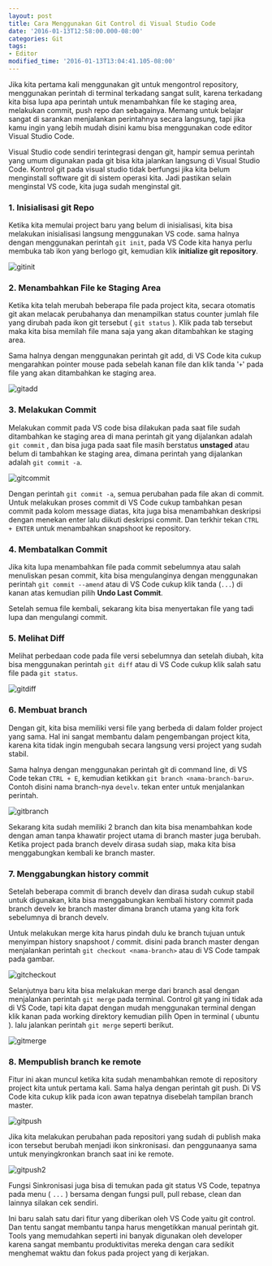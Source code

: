 ```yaml
---
layout: post
title: Cara Menggunakan Git Control di Visual Studio Code
date: '2016-01-13T12:58:00.000-08:00'
categories: Git
tags:
- Editor
modified_time: '2016-01-13T13:04:41.105-08:00'
---
```


Jika kita pertama kali menggunakan git untuk mengontrol repository, menggunakan perintah di terminal terkadang sangat sulit, karena terkadang kita bisa lupa apa perintah untuk menambahkan file ke staging area, melakukan commit, push repo dan sebagainya. Memang untuk belajar sangat di sarankan menjalankan perintahnya secara langsung, tapi jika kamu ingin yang lebih mudah disini kamu bisa menggunakan code editor Visual Studio Code.

Visual Studio code sendiri terintegrasi dengan git, hampir semua perintah yang umum digunakan pada git bisa kita jalankan langsung di Visual Studio Code. Kontrol git pada visual studio tidak berfungsi jika kita belum menginstall software git di sistem operasi kita. Jadi pastikan selain menginstal VS code, kita juga sudah menginstal git.

### 1. Inisialisasi git Repo
Ketika kita memulai project baru yang belum di inisialisasi, kita bisa melakukan inisialisasi langsung menggunakan VS code. sama halnya dengan menggunakan perintah `git init`, pada VS Code kita hanya perlu membuka tab ikon yang berlogo git, kemudian klik **initialize git repository**.

![gitinit](https://2.bp.blogspot.com/-fqTEv5-s5AE/VpaRm028L-I/AAAAAAAACDE/uOwvXgtKBWk/s1600/gitinit.png)

### 2. Menambahkan File ke Staging Area
Ketika kita telah merubah beberapa file pada project kita, secara otomatis git akan melacak perubahanya dan menampilkan status counter jumlah file yang dirubah pada ikon git tersebut ( `git status` ). Klik pada tab tersebut maka kita bisa memilah file mana saja yang akan ditambahkan ke staging area.

Sama halnya dengan menggunakan perintah git add, di VS Code kita cukup mengarahkan pointer mouse pada sebelah kanan file dan klik tanda '`+`' pada file yang akan ditambahkan ke staging area.

![gitadd](https://1.bp.blogspot.com/-nGwr75lDVXY/VpaWStlt_KI/AAAAAAAACDc/5und7QjHAZU/s1600/gitadd.png)

### 3. Melakukan Commit
Melakukan commit pada VS code bisa dilakukan pada saat file sudah ditambahkan ke staging area di mana perintah git yang dijalankan adalah `git commit` , dan bisa juga pada saat file masih berstatus **unstaged** atau belum di tambahkan ke staging area, dimana perintah yang dijalankan adalah `git commit -a`.

![gitcommit](https://2.bp.blogspot.com/-7AS6oOmV2Lw/VpaaB9W7lvI/AAAAAAAACDs/MNRdfDPlXIw/s1600/gitcommit.png)

Dengan perintah `git commit -a`, semua perubahan pada file akan di commit. Untuk melakukan proses commit di VS Code cukup tambahkan pesan commit pada kolom message diatas, kita juga bisa menambahkan deskripsi dengan menekan enter lalu diikuti deskripsi commit. Dan terkhir tekan `CTRL + ENTER` untuk menambahkan snapshoot ke repository.

### 4. Membatalkan Commit
Jika kita lupa menambahkan file pada commit sebelumnya atau salah menuliskan pesan commit, kita bisa mengulanginya dengan menggunakan perintah `git commit --amend` atau di VS Code cukup klik tanda (`...`) di kanan atas kemudian pilih **Undo Last Commit**.

Setelah semua file kembali, sekarang kita bisa menyertakan file yang tadi lupa dan mengulangi commit.

### 5. Melihat Diff
Melihat perbedaan code pada file versi sebelumnya dan setelah diubah, kita bisa menggunakan perintah `git diff` atau di VS Code cukup klik salah satu file pada `git status`.

![gitdiff](https://4.bp.blogspot.com/-yVbOKMT8gJc/VpahCr5micI/AAAAAAAACEA/ve1uvrPcIFM/s1600/gitdiff.png)

### 6. Membuat branch
Dengan git, kita bisa memiliki versi file yang berbeda di dalam folder project yang sama. Hal ini sangat membantu dalam pengembangan project kita, karena kita tidak ingin mengubah secara langsung versi project yang sudah stabil.

Sama halnya dengan menggunakan perintah git di command line, di VS Code tekan `CTRL + E`, kemudian ketikkan `git branch <nama-branch-baru>`. Contoh disini nama branch-nya `develv`. tekan enter untuk menjalankan perintah.

![gitbranch](https://4.bp.blogspot.com/-Lm7Mu_u5Di8/VpalZIA1N5I/AAAAAAAACEQ/_3UBodEcPp0/s1600/gitbranch.png)

Sekarang kita sudah memiliki 2 branch dan kita bisa menambahkan kode dengan aman tanpa khawatir project utama di branch master juga berubah. Ketika project pada branch develv dirasa sudah siap, maka kita bisa menggabungkan kembali ke branch master.

### 7. Menggabungkan history commit
Setelah beberapa commit di branch develv dan dirasa sudah cukup stabil untuk digunakan, kita bisa menggabungkan kembali history commit pada branch develv ke branch master dimana branch utama yang kita fork sebelumnya di branch develv.

Untuk melakukan merge kita harus pindah dulu ke branch tujuan untuk menyimpan history snapshoot / commit. disini pada branch master dengan menjalankan perintah `git checkout <nama-branch>` atau di VS Code tampak pada gambar.

![gitcheckout](https://3.bp.blogspot.com/-UndsKM4Sx4E/Vpapc_I2c-I/AAAAAAAACEg/cBaTlhKHCaM/s1600/gitcheckout.png)

Selanjutnya baru kita bisa melakukan merge dari branch asal dengan menjalankan perintah `git merge` pada terminal. Control git yang ini tidak ada di VS Code, tapi kita dapat dengan mudah menggunakan terminal dengan klik kanan pada working direktory kemudian pilih Open in terminal ( ubuntu ). lalu jalankan perintah `git merge` seperti berikut.

![gitmerge](https://3.bp.blogspot.com/-AECITD7WZW8/VpavPTc4KRI/AAAAAAAACE0/e1Dkav-Vlmw/s1600/gitmerge.png)

### 8. Mempublish branch ke remote
Fitur ini akan muncul ketika kita sudah menambahkan remote di repository project kita untuk pertama kali. Sama halya dengan perintah git push. Di VS Code kita cukup klik pada icon awan tepatnya disebelah tampilan branch master.

![gitpush](https://1.bp.blogspot.com/-RxdtKq7dQac/Vpay8H1HImI/AAAAAAAACFE/TTCn8xkdtIU/s1600/gitpush.png)

Jika kita melakukan perubahan pada repositori yang sudah di publish maka icon tersebut berubah menjadi ikon sinkronisasi. dan penggunaanya sama untuk menyingkronkan branch saat ini ke remote.

![gitpush2](https://3.bp.blogspot.com/-nMfVfPo6kgo/Vpa3axshwLI/AAAAAAAACFU/I9FR6Rq53_E/s1600/gitpush2.png)

Fungsi Sinkronisasi juga bisa di temukan pada git status VS Code, tepatnya pada menu ( `...` ) bersama dengan fungsi pull, pull rebase, clean dan lainnya silakan cek sendiri.

Ini baru salah satu dari fitur yang diberikan oleh VS Code yaitu git control. Dan tentu sangat membantu tanpa harus mengetikkan manual perintah git. Tools yang memudahkan seperti ini banyak digunakan oleh developer karena sangat membantu produktivitas mereka dengan cara sedikit menghemat waktu dan fokus pada project yang di kerjakan.
